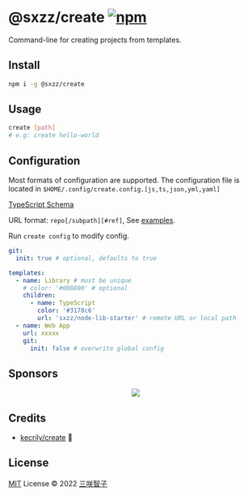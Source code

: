 # @sxzz/create [![npm](https://img.shields.io/npm/v/@sxzz/create.svg)](https://npmjs.com/package/@sxzz/create)

Command-line for creating projects from templates.

## Install

```bash
npm i -g @sxzz/create
```

## Usage

```bash
create [path]
# e.g: create hello-world
```

## Configuration

Most formats of configuration are supported.
The configuration file is located in `$HOME/.config/create.config.[js,ts,json,yml,yaml]`

[TypeScript Schema](https://github.com/sxzz/create/blob/main/src/types.ts)

URL format: `repo[/subpath][#ref]`, See [examples](https://github.com/unjs/giget#examples).

Run `create config` to modify config.

```yaml
git:
  init: true # optional, defaults to true

templates:
  - name: Library # must be unique
    # color: '#008800' # optional
    children:
      - name: TypeScript
        color: '#3178c6'
        url: 'sxzz/node-lib-starter' # remote URL or local path
  - name: Web App
    url: xxxxx
    git:
      init: false # overwrite global config
```

## Sponsors

<p align="center">
  <a href="https://cdn.jsdelivr.net/gh/sxzz/sponsors/sponsors.svg">
    <img src='https://cdn.jsdelivr.net/gh/sxzz/sponsors/sponsors.svg'/>
  </a>
</p>

## Credits

- [kecrily/create](https://github.com/kecrily/create) 💖

## License

[MIT](./LICENSE) License © 2022 [三咲智子](https://github.com/sxzz)
